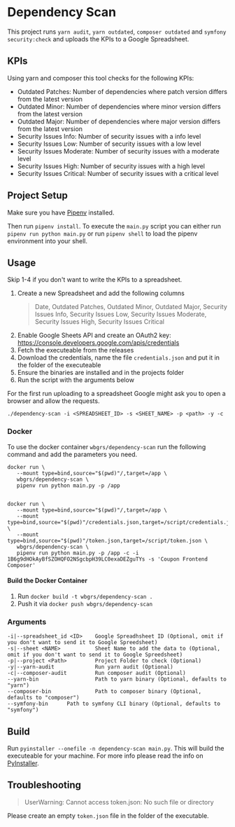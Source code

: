 # Dependency Scan

This project runs `yarn audit`, `yarn outdated`, `composer outdated` and `symfony security:check` and uploads the KPIs to a Google Spreadsheet.

## KPIs

Using yarn and composer this tool checks for the following KPIs:

- Outdated Patches: Number of dependencies where patch version differs from the latest version
- Outdated Minor: Number of dependencies where minor version differs from the latest version
- Outdated Major: Number of dependencies where major version differs from the latest version
- Security Issues Info: Number of security issues with a info level
- Security Issues Low: Number of security issues with a low level
- Security Issues Moderate: Number of security issues with a moderate level
- Security Issues High: Number of security issues with a high level
- Security Issues Critical: Number of security issues with a critical level

## Project Setup

Make sure you have [Pipenv](https://pipenv.readthedocs.io/en/latest/) installed.

Then run `pipenv install`. To execute the `main.py` script you can either run `pipenv run python main.py` or run `pipenv shell` to load the pipenv environment into your shell.

## Usage

Skip 1-4 if you don't want to write the KPIs to a spreadsheet.

1. Create a new Spreadsheet and add the following columns
   > Date, Outdated Patches, Outdated Minor, Outdated Major, Security Issues Info, Security Issues Low, Security Issues Moderate, Security Issues High, Security Issues Critical
2. Enable Google Sheets API and create an OAuth2 key: https://console.developers.google.com/apis/credentials
3. Fetch the executeable from the releases
4. Download the credentials, name the file `credentials.json` and put it in the folder of the executeable
5. Ensure the binaries are installed and in the projects folder
6. Run the script with the arguments below 

For the first run uploading to a spreadsheet Google might ask you to open a browser and allow the requests.

```
./dependency-scan -i <SPREADSHEET_ID> -s <SHEET_NAME> -p <path> -y -c
```

### Docker

To use the docker container `wbgrs/dependency-scan` run the following command and add the parameters you need.

```
docker run \
   --mount type=bind,source="$(pwd)"/,target=/app \
   wbgrs/dependency-scan \
   pipenv run python main.py -p /app


docker run \
   --mount type=bind,source="$(pwd)"/,target=/app \
   --mount type=bind,source="$(pwd)"/credentials.json,target=/script/credentials.json \
   --mount type=bind,source="$(pwd)"/token.json,target=/script/token.json \
   wbgrs/dependency-scan \
   pipenv run python main.py -p /app -c -i 1B6g9dHOkAyBfSZOHQFO2NSgcbpH39LC0exaDEZguTYs -s 'Coupon Frontend Composer'
```

#### Build the Docker Container

1. Run `docker build -t wbgrs/dependency-scan .` 
2. Push it via `docker push wbgrs/dependency-scan`

### Arguments

```
-i|--spreadsheet_id <ID>    Google Spreadhsheet ID (Optional, omit if you don't want to send it to Google Spreedsheet)
-s|--sheet <NAME>           Sheet Name to add the data to (Optional, omit if you don't want to send it to Google Spreedsheet)
-p|--project <Path>         Project Folder to check (Optional)
-y|--yarn-audit             Run yarn audit (Optional)
-c|--composer-audit         Run composer audit (Optional)
--yarn-bin                  Path to yarn binary (Optional, defaults to "yarn")
--composer-bin              Path to composer binary (Optional, defaults to "composer")
--symfony-bin      Path to symfony CLI binary (Optional, defaults to "symfony")
```

## Build

Run `pyinstaller --onefile -n dependency-scan main.py`. This will build the executeable for your machine.
For more info please read the info on [PyInstaller](https://www.pyinstaller.org/).

## Troubleshooting

> UserWarning: Cannot access token.json: No such file or directory

Please create an empty `token.json` file in the folder of the executable.



